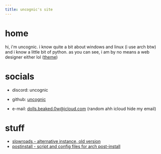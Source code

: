 ```yaml
---
title: uncognic's site
---
```




# **home**
hi, i'm uncognic. i know quite a bit about windows and linux (i use arch btw) and i know a little bit of python. as you can see, i am by no means a web designer either lol ([theme](https://github.com/pages-themes/hacker))

# **socials**

- discord: uncognic

- github: [uncognic](https://github.com/uncognic)
  
- e-mail: dolls.beaked.0w@icloud.com (random ahh icloud hide my email)

# **stuff**

- [slowroads - alternative instance, old version](https://uncognic.github.io/slowroads/)
- [postinstall - script and config files for arch post-install](https://github.com/uncognic/postinstall)
  




  
  
  
  
  
  
  
  
